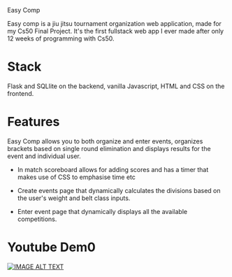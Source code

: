 Easy Comp

Easy comp is a jiu jitsu tournament organization web application, made for my Cs50 Final Project. It's the first fullstack web app I ever made after only 12 weeks of programming with Cs50.

# Stack 

Flask and SQLlite on the backend, vanilla Javascript, HTML and CSS on the frontend. 

# Features 

Easy Comp allows you to both organize and enter events, organizes brackets based on single round elimination and displays results for the event and individual user. 

* In match scoreboard allows for adding scores and has a timer that makes use of CSS to emphasise time etc

* Create events page that dynamically calculates the divisions based on the user's weight and belt class inputs.

* Enter event page that dynamically displays all the available competitions.

# Youtube Dem0

[![IMAGE ALT TEXT](https://i.ibb.co/zSC3PFH/EasyComp.jpg)](https://www.youtube.com/watch?v=5J-Hixh_1RI)
